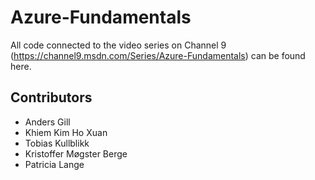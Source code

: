 # Azure-Fundamentals
All code connected to the video series on Channel 9 (https://channel9.msdn.com/Series/Azure-Fundamentals) can be found here.

## Contributors
* Anders Gill
* Khiem Kim Ho Xuan
* Tobias Kullblikk
* Kristoffer Møgster Berge
* Patricia Lange

